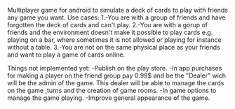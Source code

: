 Multiplayer game for android to simulate a deck of cards to play with friends any game you want. Use cases: 1.-You are with a group of friends and have forgotten the deck of cards and can't play. 2.-You are with a gorup of friends and the environment doesn't make it possible to play cards e.g. playing on a bar, where sometimes it is not allowed or playing for instance without a table. 3.-You are not on the same physical place as your friends and want to play a game of cards online.

Things not implemented yet: -Publish on the play store. -In app purchases for making a player on the friend group pay 0.99$ and be the "Dealer" wich will be the admin of the game. This dealer will be able to manage the cards on the game ,turns and the creation of game rooms. -In game options to manage the game playing. -Improve general appearance of the game.
